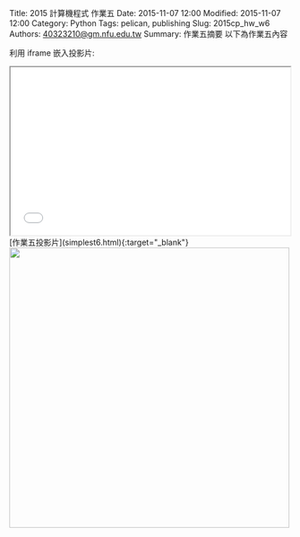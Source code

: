 Title: 2015 計算機程式 作業五
Date: 2015-11-07 12:00
Modified: 2015-11-07 12:00
Category: Python
Tags: pelican, publishing
Slug: 2015cp_hw_w6
Authors: 40323210@gm.nfu.edu.tw
Summary: 作業五摘要
以下為作業五內容

利用 iframe 嵌入投影片:
<br>
<iframe src="40323210_cp_w6.html" width="500" height="300"></iframe>
<br>
[作業五投影片](simplest6.html){:target="_blank"}


<br>
<img src="https://copy.com/q9LHhPQVjOGzMpDq "width="500"height="500">
<br>
<br>
<script src="40323210/000/gh-pages/圖片/22222222.stl"></script>
<br>
